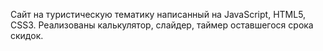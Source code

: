 Сайт на туристическую тематику написанный на JavaScript, HTML5, CSS3. Реализованы калькулятор, слайдер, таймер оставшегося срока скидок.
